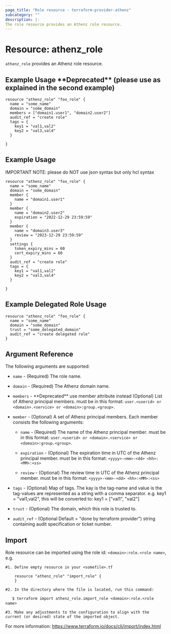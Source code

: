 ```yaml
---
page_title: "Role resource - terraform-provider-athenz"
subcategory: ""
description: |-
The role resource provides an Athenz role resource.
---
```


# Resource: athenz_role

`athenz_role` provides an Athenz role resource.

## Example Usage \*\*Deprecated** (please use as explained in the second example)

```hcl
resource "athenz_role" "foo_role" {
  name = "some_name"
  domain = "some_domain"
  members = ["domain1.user1", "domain2.user2"]
  audit_ref = "create role"
  tags = {
    key1 = "val1,val2"
    key2 = "val3,val4"
  }
  
}
```

## Example Usage

IMPORTANT NOTE: please do NOT use json syntax but only hcl syntax

```hcl
resource "athenz_role" "foo_role" {
  name = "some_name"
  domain = "some_domain"
  member {
    name = "domain1.user1"
  }
  member {
    name = "domain2.user2"
    expiration = "2022-12-29 23:59:59"
  }
  member {
    name = "domain3.user3"
    review = "2023-12-29 23:59:59"
  }
  settings {
    token_expiry_mins = 60
    cert_expiry_mins = 60
  }
  audit_ref = "create role"
  tags = {
    key1 = "val1,val2"
    key2 = "val3,val4"
  }
  
}
```

## Example Delegated Role Usage 

```hcl
resource "athenz_role" "foo_role" {
  name = "some_name"
  domain = "some_domain"
  trust = "some_delegated_domain"
  audit_ref = "create delegated role"
}
```

## Argument Reference

The following arguments are supported:

- `name` - (Required) The role name.
    

- `domain` - (Required) The Athenz domain name. 
    

- `members` - \*\*Deprecated** use member attribute instead (Optional) List of Athenz principal members. must be in this format: `user.<userid> or <domain>.<service> or <domain>:group.<group>`.


- `member` - (Optional) A set of Athenz principal members. Each member consists the following arguments:

  - `name` - (Required) The name of the Athenz principal member. must be in this format: `user.<userid> or <domain>.<service> or <domain>:group.<group>`.

  - `expiration` - (Optional) The expiration time in UTC of the Athenz principal member. must be in this format: `<yyyy>-<mm>-<dd> <hh>:<MM>:<ss>`

  - `review` - (Optional) The review time in UTC of the Athenz principal member. must be in this format: `<yyyy>-<mm>-<dd> <hh>:<MM>:<ss>`


- `tags` - (Optional) Map of tags. The kay is the tag-name and value is the tag-values are represented as a string with a comma separator. e.g. key1 = "val1,val2", this will be converted to: key1 = ["val1", "val2"]

- `trust` - (Optional) The domain, which this role is trusted to.

- `audit_ref` - (Optional Default = "done by terraform provider")  string containing audit specification or ticket number.


## Import
Role resource can be imported using the role id: `<domain>:role.<role name>`, e.g.

```hcl
#1. Define empty resource in your <somefile>.tf

    resource "athenz_role" "import_role" {
    }

#2. In the directory where the file is located, run this command:
        
   ֿ$ terraform import athenz_role.import_role <domain>:role.<role name> 

#3. Make any adjustments to the configuration to align with the current (or desired) state of the imported object.
```
For more information: https://www.terraform.io/docs/cli/import/index.html    
